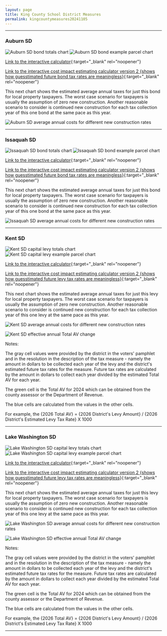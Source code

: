 ```yaml
---
layout: page
title: King County School District Measures
permalink: kingcountymeasures20241105
---
```


___

### Auburn SD

![Auburn SD bond totals chart](pagesManual/LeviesReport/20241105/Auburn.png "Auburn SD bond totals chart")
![Auburn SD bond example parcel chart](pagesManual/LeviesReport/20241105/AuburnParcel.png "Auburn SD bond example parcel chart")

[Link to the interactive calculator](calculator_auburn_20241105_enhanced){:target="_blank" rel="noopener"}

[Link to the interactive cost impact estimating calculator version 2 {shows how guesstimated future bond tax rates are meaningless}](table_auburn_bond_20241105){:target="_blank" rel="noopener"}

This next chart shows the estimated average annual taxes for just this bond for local property taxpayers.  The worst case scenario for taxpayers is usually the assumption of zero new construction. Another reasonable scenario to consider is continued new construction for each tax collection year of this one bond at the same pace as this year.

![Auburn SD average annual costs for different new construction rates](pagesManual/LeviesReport/20241105/AuburnNewConstruction.png "Auburn SD new construction chart")

___

### Issaquah SD

![Issaquah SD bond totals chart](pagesManual/LeviesReport/20241105/Issaquah.png "Issaquah SD bond totals chart")
![Issaquah SD bond example parcel chart](pagesManual/LeviesReport/20241105/IssaquahParcel.png "Issaquah SD bond example parcel chart")

[Link to the interactive calculator](calculator_issaquah_20241105_enhanced){:target="_blank" rel="noopener"}

[Link to the interactive cost impact estimating calculator version 2 {shows how guesstimated future bond tax rates are meaningless}](table_issaquah_bond_20241105){:target="_blank" rel="noopener"}

This next chart shows the estimated average annual taxes for just this bond for local property taxpayers.  The worst case scenario for taxpayers is usually the assumption of zero new construction. Another reasonable scenario to consider is continued new construction for each tax collection year of this one bond at the same pace as this year.

![Issaquah SD average annual costs for different new construction rates](pagesManual/LeviesReport/20241105/IssaquahNewConstruction.png "Issaquah SD new construction chart")

___

### Kent SD

![Kent SD capital levy totals chart](pagesManual/LeviesReport/20241105/KentCapital.png "Kent SD capital levy totals chart")
![Kent SD capital levy example parcel chart](pagesManual/LeviesReport/20241105/KentCapitalParcel.png "Kent SD capital  example parcel chart")

[Link to the interactive calculator](calculator_kent_capital_20241105_enhanced){:target="_blank" rel="noopener"}

[Link to the interactive cost impact estimating calculator version 2 {shows how guesstimated future levy tax rates are meaningless}](table_kent_capital_levy_20241105){:target="_blank" rel="noopener"}

This next chart shows the estimated average annual taxes for just this levy for local property taxpayers.  The worst case scenario for taxpayers is usually the assumption of zero new construction. Another reasonable scenario to consider is continued new construction for each tax collection year of this one levy at the same pace as this year.

![Kent SD average annual costs for different new construction rates](pagesManual/LeviesReport/20241105/KentCapitalLevyNewConstruction.png "Kent SD new construction chart")

![Kent SD effective annual Total AV change](pagesManual/LeviesReport/20241105/KentSDCapitalEffNewConstructionRate.png "Kent SD new construction rate table")

Notes:

The gray cell values were provided by the district in the voters' pamphlet and in the resolution in the description of the tax measure - namely the amount in dollars to be collected each year of the levy and the district's estimated future tax rates for the measure. Future tax rates are calculated by the amount in dollars to collect each year divided by the estimated Total AV for each year.

The green cell is the Total AV for 2024 which can be obtained from the county assessor or the Department of Revenue.

The blue cells are calculated from the values in the other cells.

For example, the {2026 Total AV} = {2026 District's Levy Amount} / {2026 District's Estimated Levy Tax Rate} X 1000

___

### Lake Washington SD

![Lake Washington SD capital levy totals chart](pagesManual/LeviesReport/20241105/LakeWashingtonCapital.png "Lake Washington SD capital levy totals chart")
![Lake Washington SD capital levy example parcel chart](pagesManual/LeviesReport/20241105/LakeWashingtonCapitalParcel.png "Lake Washington SD capital  example parcel chart")

[Link to the interactive calculator](calculator_lake_washington_capital_20241105_enhanced){:target="_blank" rel="noopener"}

[Link to the interactive cost impact estimating calculator version 2 {shows how guesstimated future levy tax rates are meaningless}](table_lake_washington_capital_levy_20241105){:target="_blank" rel="noopener"}

This next chart shows the estimated average annual taxes for just this levy for local property taxpayers.  The worst case scenario for taxpayers is usually the assumption of zero new construction. Another reasonable scenario to consider is continued new construction for each tax collection year of this one levy at the same pace as this year.

![Lake Washington SD average annual costs for different new construction rates](pagesManual/LeviesReport/20241105/LakeWashingtonCapitalLevyNewConstruction.png "Lake Washington SD new construction chart")

![Lake Washington SD effective annual Total AV change](pagesManual/LeviesReport/20241105/LakeWashingtonSDCapitalEffNewConstructionRate.png "Lake Washington SD new construction rate table")

Notes:

The gray cell values were provided by the district in the voters' pamphlet and in the resolution in the description of the tax measure - namely the amount in dollars to be collected each year of the levy and the district's estimated future tax rates for the measure. Future tax rates are calculated by the amount in dollars to collect each year divided by the estimated Total AV for each year.

The green cell is the Total AV for 2024 which can be obtained from the county assessor or the Department of Revenue.

The blue cells are calculated from the values in the other cells.

For example, the {2026 Total AV} = {2026 District's Levy Amount} / {2026 District's Estimated Levy Tax Rate} X 1000

___

